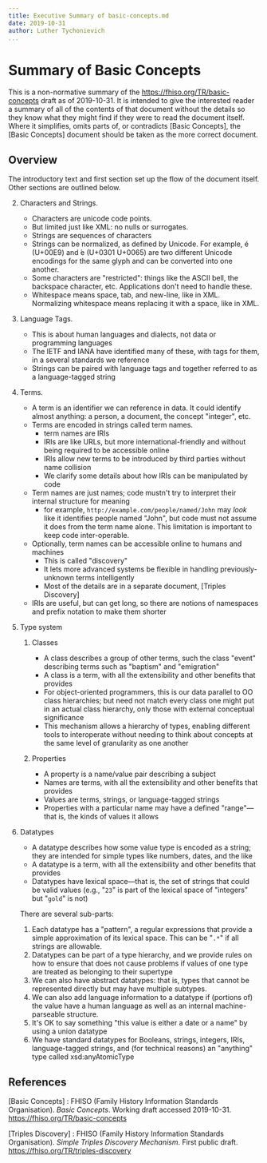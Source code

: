 ```yaml
---
title: Executive Summary of basic-concepts.md
date: 2019-10-31
author: Luther Tychonievich
...
```


# Summary of Basic Concepts

This is a non-normative summary of the <https://fhiso.org/TR/basic-concepts> draft as of 2019-10-31.
It is intended to give the interested reader a summary of all of the contents of that document without the details so they know what they might find if they were to read the document itself.
Where it simplifies, omits parts of, or contradicts [Basic Concepts], the [Basic Concepts] document should be taken as the more correct document.

## Overview

The introductory text and first section set up the flow of the document itself. Other sections are outlined below.

2. Characters and Strings. 
    
    - Characters are unicode code points.
    - But limited just like XML: no nulls or surrogates.
    - Strings are sequences of characters
    - Strings can be normalized, as defined by Unicode.
        For example, é (U+00E9) and ́e (U+0301 U+0065) are two different Unicode encodings for the same glyph
        and can be converted into one another.
    - Some characters are "restricted": things like the ASCII bell, the backspace character, etc.
        Applications don't need to handle these.
    - Whitespace means space, tab, and new-line, like in XML.
        Normalizing whitespace means replacing it with a space, like in XML.

3. Language Tags.
    
    - This is about human languages and dialects, not data or programming languages
    - The IETF and IANA have identified many of these, with tags for them, in a several standards we reference
    - Strings can be paired with language tags and together referred to as a language-tagged string

4. Terms.

    - A term is an identifier we can reference in data.
        It could identify almost anything: a person, a document, the concept "integer", etc.
    - Terms are encoded in strings called term names.
        - term names are IRIs
        - IRIs are like URLs, but more international-friendly and without being required to be accessible online
        - IRIs allow new terms to be introduced by third parties without name collision
        - We clarify some details about how IRIs can be manipulated by code
    - Term names are just names; code mustn't try to interpret their internal structure for meaning
        - for example, `http://example.com/people/named/John` may *look* like it identifies people named "John", but code must not assume it does from the term name alone. This limitation is important to keep code inter-operable.
    - Optionally, term names can be accessible online to humans and machines
        - This is called "discovery"
        - It lets more advanced systems be flexible in handling previously-unknown terms intelligently
        - Most of the details are in a separate document, [Triples Discovery]
    - IRIs are useful, but can get long, so there are notions of namespaces and prefix notation to make them shorter

5. Type system
    
    1. Classes
    
        - A class describes a group of other terms, such the class "event" describing terms such as "baptism" and "emigration"
        - A class is a term, with all the extensibility and other benefits that provides
        - For object-oriented programmers, this is our data parallel to OO class hierarchies; but need not match every class one might put in an actual class hierarchy, only those with external conceptual significance
        - This mechanism allows a hierarchy of types, enabling different tools to interoperate without needing to think about concepts at the same level of granularity as one another
    
    2. Properties
        
        - A property is a name/value pair describing a subject
        - Names are terms, with all the extensibility and other benefits that provides
        - Values are terms, strings, or language-tagged strings
        - Properties with a particular name may have a defined "range"—that is, the kinds of values it allows

6. Datatypes
    
    - A datatype describes how some value type is encoded as a string; they are intended for simple types like numbers, dates, and the like
    - A datatype is a term, with all the extensibility and other benefits that provides
    - Datatypes have lexical space—that is, the set of strings that could be valid values (e.g., "`23`" is part of the lexical space of "integers" but "`gold`" is not)
    
    There are several sub-parts:
    
    1.  Each datatype has a "pattern", a regular expressions that provide a simple approximation of its lexical space. This can be "`.*`" if all strings are allowable.
    2. Datatypes can be part of a type hierarchy, and we provide rules on how to ensure that does not cause problems if values of one type are treated as belonging to their supertype
    3. We can also have abstract datatypes: that is, types that cannot be represented directly but may have multiple subtypes.
    4. We can also add language information to a datatype if (portions of) the value have a human language as well as an internal machine-parseable structure.
    5. It's OK to say something "this value is either a date or a name" by using a union datatype
    6. We have standard datatypes for Booleans, strings, integers, IRIs, language-tagged strings, and (for technical reasons) an "anything" type called xsd:anyAtomicType

## References

[Basic Concepts]
:   FHISO (Family History Information Standards Organisation).
    *Basic Concepts*.  Working draft accessed 2019-10-31.
    <https://fhiso.org/TR/basic-concepts> 
    
[Triples Discovery]
:   FHISO (Family History Information Standards Organisation).
    *Simple Triples Discovery Mechanism*.  First public draft.
    <https://fhiso.org/TR/triples-discovery> 

